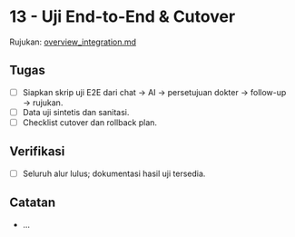 # 13 - Uji End-to-End & Cutover

Rujukan: [overview_integration.md](../../overview_integration.md)

## Tugas

- [ ] Siapkan skrip uji E2E dari chat → AI → persetujuan dokter → follow-up → rujukan.
- [ ] Data uji sintetis dan sanitasi.
- [ ] Checklist cutover dan rollback plan.

## Verifikasi

- [ ] Seluruh alur lulus; dokumentasi hasil uji tersedia.

## Catatan

- ...

